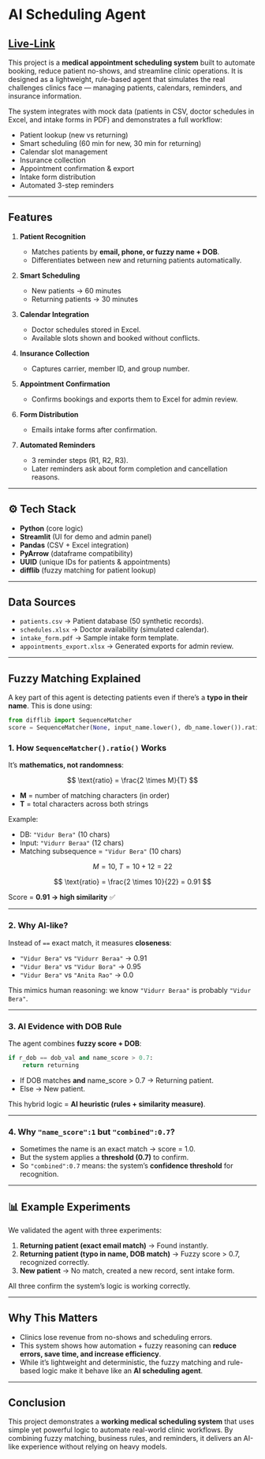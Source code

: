 # AI Scheduling Agent 

## [Live-Link](https://ai-scheduling-agent.streamlit.app/)


This project is a **medical appointment scheduling system** built to automate booking, reduce patient no-shows, and streamline clinic operations. It is designed as a lightweight, rule-based agent that simulates the real challenges clinics face — managing patients, calendars, reminders, and insurance information.

The system integrates with mock data (patients in CSV, doctor schedules in Excel, and intake forms in PDF) and demonstrates a full workflow:

* Patient lookup (new vs returning)
* Smart scheduling (60 min for new, 30 min for returning)
* Calendar slot management
* Insurance collection
* Appointment confirmation & export
* Intake form distribution
* Automated 3-step reminders

---

##  Features

1. **Patient Recognition**

   * Matches patients by **email, phone, or fuzzy name + DOB**.
   * Differentiates between new and returning patients automatically.

2. **Smart Scheduling**

   * New patients → 60 minutes
   * Returning patients → 30 minutes

3. **Calendar Integration**

   * Doctor schedules stored in Excel.
   * Available slots shown and booked without conflicts.

4. **Insurance Collection**

   * Captures carrier, member ID, and group number.

5. **Appointment Confirmation**

   * Confirms bookings and exports them to Excel for admin review.

6. **Form Distribution**

   * Emails intake forms after confirmation.

7. **Automated Reminders**

   * 3 reminder steps (R1, R2, R3).
   * Later reminders ask about form completion and cancellation reasons.

---

## ⚙️ Tech Stack

* **Python** (core logic)
* **Streamlit** (UI for demo and admin panel)
* **Pandas** (CSV + Excel integration)
* **PyArrow** (dataframe compatibility)
* **UUID** (unique IDs for patients & appointments)
* **difflib** (fuzzy matching for patient lookup)

---

## Data Sources

* `patients.csv` → Patient database (50 synthetic records).
* `schedules.xlsx` → Doctor availability (simulated calendar).
* `intake_form.pdf` → Sample intake form template.
* `appointments_export.xlsx` → Generated exports for admin review.

---

## Fuzzy Matching Explained

A key part of this agent is detecting patients even if there’s a **typo in their name**. This is done using:

```python
from difflib import SequenceMatcher
score = SequenceMatcher(None, input_name.lower(), db_name.lower()).ratio()
```

### 1. How `SequenceMatcher().ratio()` Works

It’s **mathematics, not randomness**:

$$
\text{ratio} = \frac{2 \times M}{T}
$$

* **M** = number of matching characters (in order)
* **T** = total characters across both strings

Example:

* DB: `"Vidur Bera"` (10 chars)
* Input: `"Vidurr Beraa"` (12 chars)
* Matching subsequence = `"Vidur Bera"` (10 chars)

$$
M = 10, \; T = 10 + 12 = 22
$$

$$
\text{ratio} = \frac{2 \times 10}{22} = 0.91
$$

Score = **0.91 → high similarity** ✅

---

### 2. Why AI-like?

Instead of `==` exact match, it measures **closeness**:

* `"Vidur Bera"` vs `"Vidurr Beraa"` → 0.91
* `"Vidur Bera"` vs `"Vidur Bora"` → 0.95
* `"Vidur Bera"` vs `"Anita Rao"` → 0.0

This mimics human reasoning: we know `"Vidurr Beraa"` is probably `"Vidur Bera"`.

---

### 3. AI Evidence with DOB Rule

The agent combines **fuzzy score + DOB**:

```python
if r_dob == dob_val and name_score > 0.7:
    return returning
```

* If DOB matches **and** name\_score > 0.7 → Returning patient.
* Else → New patient.

This hybrid logic = **AI heuristic (rules + similarity measure)**.

---

### 4. Why `"name_score":1` but `"combined":0.7`?

* Sometimes the name is an exact match → score = 1.0.
* But the system applies a **threshold (0.7)** to confirm.
* So `"combined":0.7` means: the system’s **confidence threshold** for recognition.

---

## 📊 Example Experiments

We validated the agent with three experiments:

1. **Returning patient (exact email match)** → Found instantly.
2. **Returning patient (typo in name, DOB match)** → Fuzzy score > 0.7, recognized correctly.
3. **New patient** → No match, created a new record, sent intake form.

All three confirm the system’s logic is working correctly.

---

## Why This Matters

* Clinics lose revenue from no-shows and scheduling errors.
* This system shows how automation + fuzzy reasoning can **reduce errors, save time, and increase efficiency**.
* While it’s lightweight and deterministic, the fuzzy matching and rule-based logic make it behave like an **AI scheduling agent**.

---

## Conclusion

This project demonstrates a **working medical scheduling system** that uses simple yet powerful logic to automate real-world clinic workflows. By combining fuzzy matching, business rules, and reminders, it delivers an AI-like experience without relying on heavy models.
